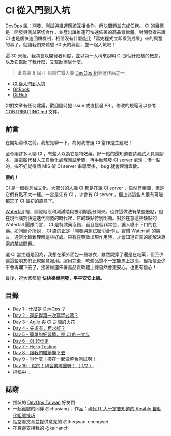 # CI 從入門到入坑

DevOps 說：開發、測試與維運應該互相合作，解決問題並完成任務。 CI 的目標是：開發與測試密切合作，並產出讓維運可快速佈署的高品質軟體。對開發者來說 CI 也是個快速回饋機制，相信沒有什麼能比「寫完程式立即看到成果」來的興奮的事了。就讓我們來體驗 30 天的興奮，並一起入坑吧！

這 30 天裡，我將會以開發者角度，並以第一人稱來說明 CI 是個什麼樣的概念，以及它幫助了我什麼，又幫助團隊什麼。

> 此為第 8 屆 iT 邦幫忙鐵人賽 [DevOps 組][DevOps Team]參選作品之一。

* [CI 從入門到入坑](http://ithelp.ithome.com.tw/users/20102562/ironman/987)
* [GitBook](https://www.gitbook.com/book/mileschou/intro-of-ci/details)
* [GitHub](https://github.com/MilesChou/book-intro-of-ci) 

如對文章有任何建議，歡迎隨時提 issue 或直接發 PR 。修改的規範可以參考 [CONTRIBUTING.md](CONTRIBUTING.md) 文件。

## 前言

在開始寫作之前，我想先聊一下，為何我會選 CI 當作是主題吧！

至今跟許多人聊 CI ，有些人以為它是特效藥。好一點的還知道要請測試人員寫腳本，讓電腦代替人工自動化處理測試步驟，再手動觸發 CI server 處理；慘一點的，搞不好覺得請 MIS 架 CI server 串專案後， bug 就會煙消雲散。

**假的！**

CI 是一個觀念或文化，大部分的人講 CI 都是在說 CI server ，雖然有相關，但是它們有點不大一樣。一定是先有 CI ，才會有 CI server 。但上述這些人很有可能都忘了 CI 最初的原意了。

[Waterfall][] 裡，開發階段和測試階段被明顯區分開來。也許這做法有某些優點，但在現今講究快速迭代開發的時代裡，它的缺點特別明顯。對於在意這些缺點的 Waterfall 團隊而言， CI 是特效藥沒錯，而且是個非常苦，讓人嚥不下口的良藥。如同簡介所說， CI 講的正是「開發與測試密切合作」。習慣 Waterfall 的朋友，通常比較難理解這些好處。只有在藥效出現作用時，才會知道它真的能解決專案的某些問題。

選 CI 當主題是因為，我想在藥外面包一層糖衣，雖然說穿了還是在吃藥，但至少讓這些朋友們比較願意服用。服用完後，軟體品質不一定能馬上提高，但相信至少不會再爛下去了，接著維運佈署高品質軟體上線自然會更安心，也更有信心！

最後，祝大家都能 **快快樂樂開發，平平安安上線。**

## 目錄

* [Day 1 - 什麼是 DevOps ？](/docs/day01.md)
* [Day 2 - 還記得第一次寫程式嗎？](/docs/day02.md)
* [Day 3 - Agile 與 CI 之間的火花](/docs/day03.md)
* [Day 4 - 先求有，再求好？](/docs/day04.md)
* [Day 5 - 簡單的好習慣，是 CI 的一大步](/docs/day05.md)
* [Day 6 - CI 起步走](/docs/day06.md)
* [Day 7 - Hello Testing](/docs/day07.md)
* [Day 8 - 讓我們繼續懶下去](/docs/day08.md)
* [Day 9 - 爭什麼！摻在一起做整合測試啊！](/docs/day09.md)
* [Day 10 - 假的！耦合業障重呀！（ 1/2 ）](/docs/day10.md)
* 拖稿中 ...

## 誌謝

* 推坑的 [DevOps Taiwan](https://www.facebook.com/groups/DevOpsTaiwan/) 好友們
* 一起鐵腿的同伴 @chusiang ，作品：[現代 IT 人一定要知道的 Ansible 自動化組態技巧](https://github.com/chusiang/automate-with-ansible)
* 抽空看文章並提供意見的 @theqwan-chengwei
* 在身邊支持我的 @kaihanch

[DevOps Team]: http://ithelp.ithome.com.tw/ironman/devops
[Waterfall]: https://en.wikipedia.org/wiki/Waterfall_model
